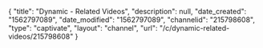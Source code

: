 {
    "title": "Dynamic - Related Videos",
    "description": null,
    "date_created": "1562797089",
    "date_modified": "1562797089",
    "channelid": "215798608",
    "type": "captivate",
    "layout": "channel",
    "url": "\/c\/dynamic-related-videos\/215798608"
}